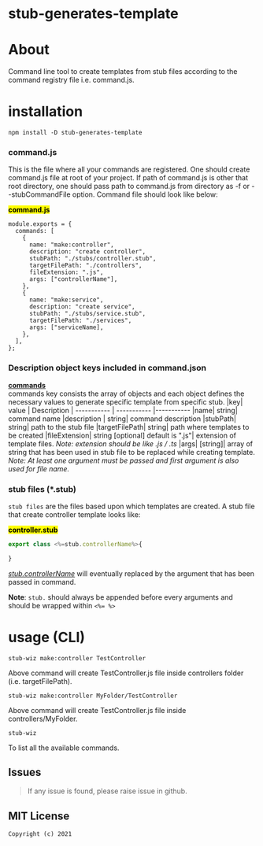 # stub-generates-template

# About
Command line tool to create templates from stub files according to the command registry file i.e. command.js.

# installation
```npm
npm install -D stub-generates-template
```

### command.js
This is the file where all your commands are registered. One should create command.js file at root of your project. If path of command.js is other that root directory, one should pass path to command.js from directory as -f or --stubCommandFile option. Command file should look like below:

<mark>**command.js**</mark>
```
module.exports = {
  commands: [
    {
      name: "make:controller",
      description: "create controller",
      stubPath: "./stubs/controller.stub",
      targetFilePath: "./controllers",
      fileExtension: ".js",
      args: ["controllerName"],
    },
    {
      name: "make:service",
      description: "create service",
      stubPath: "./stubs/service.stub",
      targetFilePath: "./services",
      args: ["serviceName],
    },
  ],
};
```
### Description object keys included in command.json
<u>**commands**</u> <br>
commands key consists the array of objects and each object defines the necessary values to generate specific template from specific stub. 
|key| value | Description
| ----------- | ----------- |----------- 
|name| string| command name
|description | string| command description
|stubPath| string|  path to the stub file
|targetFilePath| string| path where templates to be created
|fileExtension| string [optional] default is ".js"| extension of template files. *Note: extension should be like .js / .ts*
|args| [string]| array of string that has been used in stub file to be replaced while creating template. *Note: At least one argument must be passed and first argument is also used for file name.*

### stub files (*.stub)
`stub files` are the files based upon which templates are created. A stub file that create controller template looks like: 

<mark>**controller.stub**</mark>
```js
export class <%=stub.controllerName%>{

}

```
<u>*stub.controllerName*</u> will eventually replaced by the argument that has been passed in command.

**Note**: `stub.` should always be appended before every arguments and should be wrapped within `<%= %>`


# usage (CLI)
```
stub-wiz make:controller TestController
```
Above command will create TestController.js file inside controllers folder (i.e. targetFilePath).

```
stub-wiz make:controller MyFolder/TestController
```
Above command will create TestController.js file inside controllers/MyFolder.

```
stub-wiz
```
To list all the available commands.

## Issues
> If any issue is found, please raise issue in github.


## MIT License

```
Copyright (c) 2021
```
